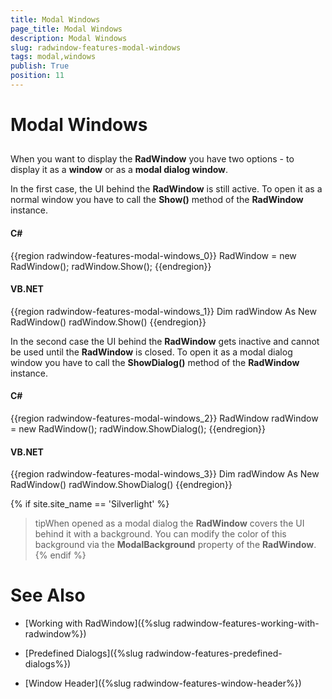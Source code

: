 ```yaml
---
title: Modal Windows
page_title: Modal Windows
description: Modal Windows
slug: radwindow-features-modal-windows
tags: modal,windows
publish: True
position: 11
---
```


# Modal Windows



## 

When you want to display the __RadWindow__ you have two options - to display it as a __window__ or as a __modal dialog window__.
                

In the first case, the UI behind the __RadWindow__ is still active. To open it as a normal window you have to call the __Show()__ method of the __RadWindow__ instance.
                

#### __C#__

{{region radwindow-features-modal-windows_0}}
	RadWindow = new RadWindow();
	radWindow.Show();
	{{endregion}}



#### __VB.NET__

{{region radwindow-features-modal-windows_1}}
	Dim radWindow As New RadWindow()
	radWindow.Show()
	{{endregion}}



In the second case the UI behind the __RadWindow__ gets inactive and cannot be used until the __RadWindow__ is closed. To open it as a modal dialog window you have to call the __ShowDialog()__ method of the __RadWindow__ instance.
                

#### __C#__

{{region radwindow-features-modal-windows_2}}
	RadWindow radWindow = new RadWindow();
	radWindow.ShowDialog();
	{{endregion}}



#### __VB.NET__

{{region radwindow-features-modal-windows_3}}
	Dim radWindow As New RadWindow()
	radWindow.ShowDialog()
	{{endregion}}

{% if site.site_name == 'Silverlight' %}

>tipWhen opened as a modal dialog the __RadWindow__ covers the UI behind it with a background. You can modify the color of this background via the __ModalBackground__ property of the __RadWindow__.
                        {% endif %}

# See Also

 * [Working with RadWindow]({%slug radwindow-features-working-with-radwindow%})

 * [Predefined Dialogs]({%slug radwindow-features-predefined-dialogs%})

 * [Window Header]({%slug radwindow-features-window-header%})
